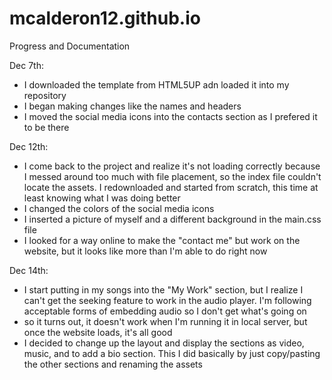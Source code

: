 # mcalderon12.github.io
Progress and Documentation

Dec 7th:
- I downloaded the template from HTML5UP adn loaded it into my repository
- I began making changes like the names and headers
- I moved the social media icons into the contacts section as I prefered it to be there

Dec 12th:
- I come back to the project and realize it's not loading correctly because I messed around too much with file placement, so the index file couldn't locate the assets. I redownloaded and started from scratch, this time at least knowing what I was doing better
- I changed the colors of the social media icons
- I inserted a picture of myself and a different background in the main.css file
- I looked for a way online to make the "contact me" but work on the website, but it looks like more than I'm able to do right now

Dec 14th:
- I start putting in my songs into the "My Work" section, but I realize I can't get the seeking feature to work in the audio player. I'm following acceptable forms of embedding audio so I don't get what's going on
- so it turns out, it doesn't work when I'm running it in local server, but once the website loads, it's all good
- I decided to change up the layout and display the sections as video, music, and to add a bio section. This I did basically by just copy/pasting the other sections and renaming the assets
